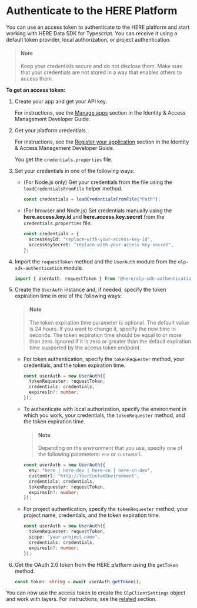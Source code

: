 # Authenticate to the HERE Platform

You can use an access token to authenticate to the HERE platform and start working with HERE Data SDK for Typescript. You can receive it using a default token provider, local authorization, or project authentication.

> #### Note
> Keep your credentials secure and do not disclose them. Make sure that your credentials are not stored in a way that enables others to access them.

**To get an access token:**

1. Create your app and get your API key.

   For instructions, see the [Manage apps](https://developer.here.com/documentation/identity-access-management/dev_guide/topics/manage-apps.html) section in the Identity & Access Management Developer Guide.

2. Get your platform credentials.

   For instructions, see the [Register your application](https://developer.here.com/documentation/identity-access-management/dev_guide/topics/plat-token.html#step-1-register-your-application) section in the Identity & Access Management Developer Guide.

   You get the `credentials.properties` file.

3. Set your credentials in one of the following ways:

   - (For Node.js only) Get your credentials from the file using the `loadCredentialsFromFile` helper method.

     ```typescript
     const credentials = loadCredentialsFromFile("Path");
     ```

   - (For browser and Node.js) Set credentials manually using the **here.access.key.іd** and **here.access.key.secret** from the `credentials.properties` file.

     ```typescript
     const credentials = {
       accessKeyId: "replace-with-your-access-key-id",
       accessKeySecret: "replace-with-your-access-key-secret",
     };
     ```

4. Import the `requestToken` method and the `UserAuth` module from the `olp-sdk-authentication` module.

   ```typescript
   import { UserAuth, requestToken } from "@here/olp-sdk-authentication";
   ```

5. Create the `UserAuth` instance and, if needed, specify the token expiration time in one of the following ways:

    > #### Note
    > The token expiration time parameter is optional. The default value is 24 hours. If you want to change it, specify the new time in seconds. The token expiration time should be equal to or more than zero. Ignored if it is zero or greater than the default expiration time supported by the access token endpoint.

   - For token authentication, specify the `tokenRequester` method, your credentials, and the token expiration time.

     ```typescript
     const userAuth = new UserAuth({
       tokenRequester: requestToken,
       credentials: credentials,
       expiresIn?: number;
     });
     ```

   - To authenticate with local authorization, specify the environment in which you work, your credentials, the `tokenRequester` method, and the token expiration time.

     > #### Note
     > Depending on the environment that you use, specify one of the following parameters: `env` or `customUrl`.

     ```typescript
     const userAuth = new UserAuth({
       env: "here | here-dev | here-cn | here-cn-dev",
       customUrl: "http://YourCustomEnvironment",
       credentials: credentials,
       tokenRequester: requestToken,
       expiresIn?: number;
     });
     ```

   - For project authentication, specify the `tokenRequester` method, your project name, credentials, and the token expiration time.

      ```typescript
      const userAuth = new UserAuth({
        tokenRequester: requestToken,
        scope: "your-project-name".
        credentials: credentials,
        expiresIn?: number;
      });
      ```

6. Get the OAuth 2.0 token from the HERE platform using the `getToken` method.

   ```typescript
   const token: string = await userAuth.getToken();
   ```

You can now use the access token to create the `OlpClientSettings` object and work with layers. For instructions, see the [related](create-platform-client-settings.md) section.
